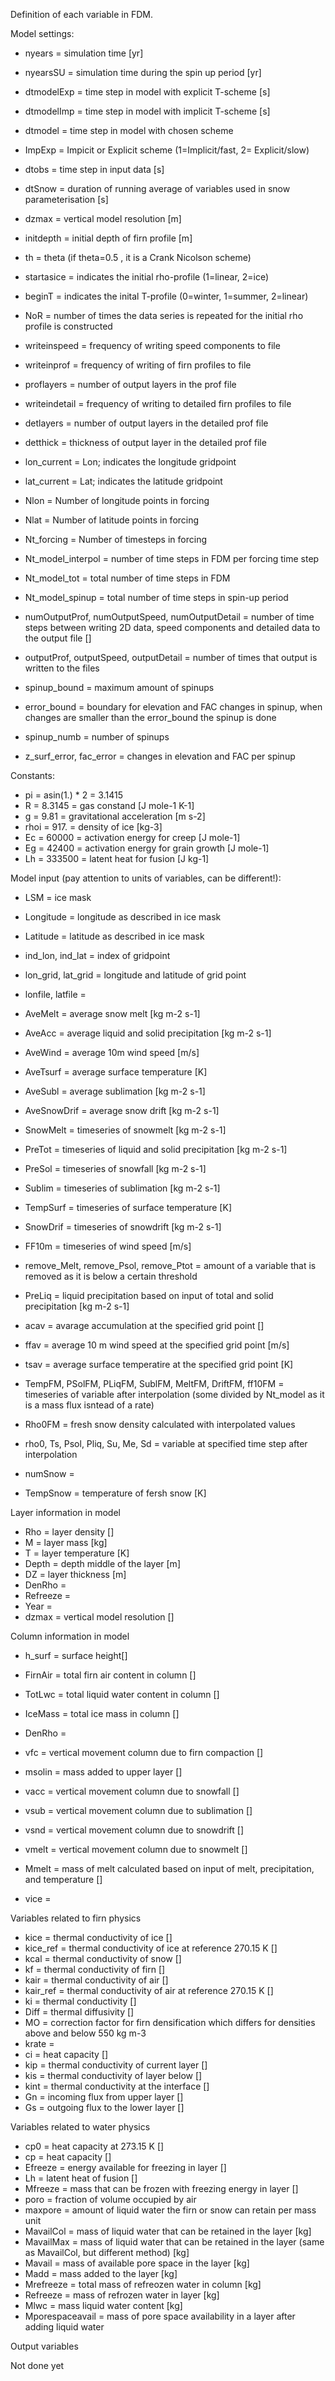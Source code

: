 Definition of each variable in FDM. 

Model settings:
- nyears = simulation time [yr]
- nyearsSU = simulation time during the spin up period [yr]
- dtmodelExp = time step in model with explicit T-scheme [s] 
- dtmodelImp = time step in model with implicit T-scheme [s]
- dtmodel = time step in model with chosen scheme
- ImpExp = Impicit or Explicit scheme (1=Implicit/fast, 2= Explicit/slow)
- dtobs = time step in input data [s]
- dtSnow = duration of running average of variables used in snow parameterisation [s]
- dzmax = vertical model resolution [m]
- initdepth = initial depth of firn profile [m]
- th = theta (if theta=0.5 , it is a Crank Nicolson scheme) 
- startasice = indicates the initial rho-profile (1=linear, 2=ice)
- beginT = indicates the inital T-profile (0=winter, 1=summer, 2=linear)
- NoR = number of times the data series is repeated for the initial rho profile is constructed
- writeinspeed = frequency of writing speed components to file
- writeinprof = frequency of writing of firn profiles to file
- proflayers = number of output layers in the prof file
- writeindetail = frequency of writing to detailed firn profiles to file
- detlayers = number of output layers in the detailed prof file
- detthick = thickness of output layer in the detailed prof file
- lon_current = Lon; indicates the longitude gridpoint
- lat_current = Lat; indicates the latitude gridpoint
- Nlon = Number of longitude points in forcing
- Nlat = Number of latitude points in forcing
- Nt_forcing = Number of timesteps in forcing

- Nt_model_interpol = number of time steps in FDM per forcing time step
- Nt_model_tot = total number of time steps in FDM
- Nt_model_spinup = total number of time steps in spin-up period

- numOutputProf, numOutputSpeed, numOutputDetail = number of time steps between writing 2D data, speed components and detailed data to the output file []
- outputProf, outputSpeed, outputDetail = number of times that output is written to the files

- spinup_bound = maximum amount of spinups
- error_bound = boundary for elevation and FAC changes in spinup, when changes are smaller than the error_bound the spinup is done
- spinup_numb = number of spinups
- z_surf_error, fac_error = changes in elevation and FAC per spinup


Constants:
- pi = asin(1.) * 2 = 3.1415
- R = 8.3145 = gas constand [J mole-1 K-1]
- g = 9.81 = gravitational acceleration [m s-2]
- rhoi = 917. = density of ice [kg-3]
- Ec = 60000 = activation energy for creep [J mole-1]
- Eg = 42400 = activation energy for grain growth [J mole-1]
- Lh = 333500 = latent heat for fusion [J kg-1]


Model input (pay attention to units of variables, can be different!):
- LSM = ice mask
- Longitude = longitude as described in ice mask
- Latitude = latitude as described in ice mask
- ind_lon, ind_lat = index of gridpoint
- lon_grid, lat_grid = longitude and latitude of grid point
- lonfile, latfile = 
- AveMelt = average snow melt [kg m-2 s-1]
- AveAcc = average liquid and solid precipitation [kg m-2 s-1]
- AveWind = average 10m wind speed [m/s]
- AveTsurf = average surface temperature [K]
- AveSubl = average sublimation [kg m-2 s-1]
- AveSnowDrif = average snow drift [kg m-2 s-1]
- SnowMelt = timeseries of snowmelt [kg m-2 s-1]
- PreTot = timeseries of liquid and solid precipitation [kg m-2 s-1]
- PreSol = timeseries of snowfall [kg m-2 s-1]
- Sublim = timeseries of sublimation [kg m-2 s-1]
- TempSurf = timeseries of surface temperature [K]
- SnowDrif = timeseries of snowdrift [kg m-2 s-1]
- FF10m = timeseries of wind speed [m/s]
- remove_Melt, remove_Psol, remove_Ptot = amount of a variable that is removed as it is below a certain threshold
- PreLiq = liquid precipitation based on input of total and solid precipitation [kg m-2 s-1]

- acav = avarage accumulation at the specified grid point []
- ffav = average 10 m wind speed at the specified grid point [m/s]
- tsav = average surface temperatire at the specified grid point [K]
- TempFM, PSolFM, PLiqFM, SublFM, MeltFM, DriftFM, ff10FM = timeseries of variable after interpolation (some divided by Nt_model as it is a mass flux isntead of a rate)
- Rho0FM = fresh snow density calculated with interpolated values
- rho0, Ts, Psol, Pliq, Su, Me, Sd = variable at specified time step after interpolation
- numSnow =
- TempSnow = temperature of fersh snow [K]

Layer information in model
- Rho = layer density []
- M = layer mass [kg]
- T = layer temperature [K]
- Depth = depth middle of the layer [m]
- DZ = layer thickness [m]
- DenRho =
- Refreeze = 
- Year =
- dzmax = vertical model resolution []

Column information in model
- h_surf = surface height[]
- FirnAir = total firn air content in column []
- TotLwc = total liquid water content in column []
- IceMass = total ice mass in column []
- DenRho =

- vfc = vertical movement column due to firn compaction []
- msolin = mass added to upper layer []
- vacc = vertical movement column due to snowfall []
- vsub = vertical movement column due to sublimation []
- vsnd = vertical movement column due to snowdrift []
- vmelt = vertical movement column due to snowmelt []
- Mmelt = mass of melt calculated based on input of melt, precipitation, and temperature []
- vice =

Variables related to firn physics
- kice = thermal conductivity of ice []
- kice_ref = thermal conductivity of ice at reference 270.15 K []
- kcal = thermal conductivity of snow []
- kf = thermal conductivity of firn []
- kair = thermal conductivity of air []
- kair_ref = thermal conductivity of air at reference 270.15 K []
- ki = thermal conductivity []
- Diff = thermal diffusivity []
- MO = correction factor for firn densification which differs for densities above and below 550 kg m-3
- krate = 
- ci = heat capacity []
- kip = thermal conductivity of current layer []
- kis = thermal conductivity of layer below []
- kint = thermal conductivity at the interface []
- Gn = incoming flux from upper layer []
- Gs = outgoing flux to the lower layer []


Variables related to water physics
- cp0 = heat capacity at 273.15 K []
- cp = heat capacity []
- Efreeze = energy available for freezing in layer []
- Lh = latent heat of fusion []
- Mfreeze = mass that can be frozen with freezing energy in layer []
- poro = fraction of volume occupied by air
- maxpore = amount of liquid water the firn or snow can retain per mass unit
- MavailCol = mass of liquid water that can be retained in the layer [kg]
- MavailMax = mass of liquid water that can be retained in the layer (same as MavailCol, but different method) [kg]
- Mavail = mass of available pore space in the layer [kg]
- Madd = mass added to the layer [kg]
- Mrefreeze = total mass of refreozen water in column [kg]
- Refreeze = mass of refrozen water in layer [kg]
- Mlwc = mass liquid water content [kg]
- Mporespaceavail = mass of pore space availability in a layer after adding liquid water

Output variables 

Not done yet